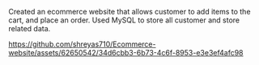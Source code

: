 Created an ecommerce website that allows customer to add items to the cart, and place an order. Used MySQL to store all customer and store related data.

https://github.com/shreyas710/Ecommerce-website/assets/62650542/34d6cbb3-6b73-4c6f-8953-e3e3ef4afc98

